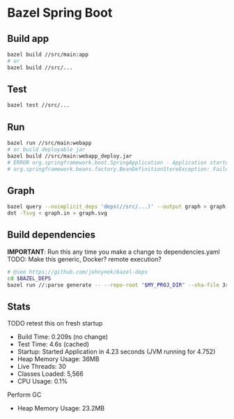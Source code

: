 # Bazel Spring Boot

## Build app
```bash
bazel build //src/main:app
# or 
bazel build //src/...
```

## Test
```bash
bazel test //src/...
```

## Run
```bash
bazel run //src/main:webapp
# or build deployable jar
bazel build //src/main:webapp_deploy.jar
# ERROR org.springframework.boot.SpringApplication - Application startup failed
# org.springframework.beans.factory.BeanDefinitionStoreException: Failed to process import candidates for configuration class [com.ex.bazel.springboot.Application]; nested exception is java.lang.IllegalArgumentException: No # auto configuration classes found in META-INF/spring.factories. If you are using a custom packaging, make sure that file is correct. 
```

## Graph
```bash
bazel query --noimplicit_deps 'deps(//src/...)' --output graph > graph.in
dot -Tsvg < graph.in > graph.svg
```

## Build dependencies
**IMPORTANT**: Run this any time you make a change to dependencies.yaml
TODO: Make this generic, Docker? remote execution?
```bash
# @see https://github.com/johnynek/bazel-deps
cd $BAZEL_DEPS
bazel run //:parse generate -- --repo-root "$MY_PROJ_DIR" --sha-file 3rdparty/workspace.bzl --deps dependencies.yaml
```

## Stats
TODO retest this on fresh startup
- Build Time: 0.209s (no change)
- Test Time: 4.6s (cached)
- Startup: Started Application in 4.23 seconds (JVM running for 4.752)
- Heap Memory Usage: 36MB
- Live Threads: 30
- Classes Loaded: 5,566
- CPU Usage: 0.1%

Perform GC
- Heap Memory Usage: 23.2MB
